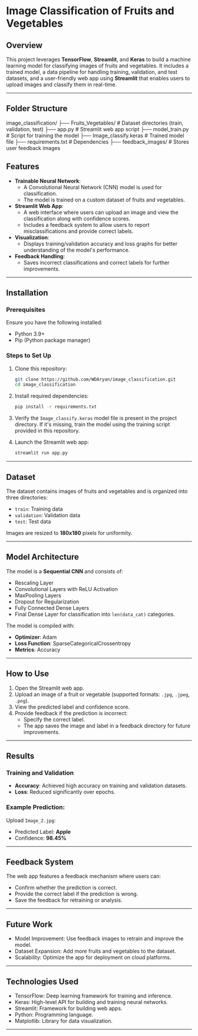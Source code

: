 # Image Classification of Fruits and Vegetables

## Overview
This project leverages **TensorFlow**, **Streamlit**, and **Keras** to build a machine learning model for classifying images of fruits and vegetables. It includes a trained model, a data pipeline for handling training, validation, and test datasets, and a user-friendly web app using **Streamlit** that enables users to upload images and classify them in real-time.

---
## Folder Structure
image_classification/
├── Fruits_Vegetables/       # Dataset directories (train, validation, test)
├── app.py                   # Streamlit web app script
├── model_train.py           # Script for training the model
├── Image_classify.keras     # Trained model file
├── requirements.txt         # Dependencies
├── feedback_images/         # Stores user feedback images


## Features
- **Trainable Neural Network**:
  - A Convolutional Neural Network (CNN) model is used for classification.
  - The model is trained on a custom dataset of fruits and vegetables.
- **Streamlit Web App**:
  - A web interface where users can upload an image and view the classification along with confidence scores.
  - Includes a feedback system to allow users to report misclassifications and provide correct labels.
- **Visualization**:
  - Displays training/validation accuracy and loss graphs for better understanding of the model's performance.
- **Feedback Handling**:
  - Saves incorrect classifications and correct labels for further improvements.

---

## Installation

### Prerequisites
Ensure you have the following installed:
- Python 3.9+
- Pip (Python package manager)

### Steps to Set Up
1. Clone this repository:
    ```bash
    git clone https://github.com/WDAryan/image_classification.git
    cd image_classification
    ```

2. Install required dependencies:
    ```bash
    pip install -r requirements.txt
    ```

3. Verify the `Image_classify.keras` model file is present in the project directory. If it's missing, train the model using the training script provided in this repository.

4. Launch the Streamlit web app:
    ```bash
    streamlit run app.py
    ```

---

## Dataset
The dataset contains images of fruits and vegetables and is organized into three directories:
- `train`: Training data
- `validation`: Validation data
- `test`: Test data

Images are resized to **180x180** pixels for uniformity.

---

## Model Architecture
The model is a **Sequential CNN** and consists of:
- Rescaling Layer
- Convolutional Layers with ReLU Activation
- MaxPooling Layers
- Dropout for Regularization
- Fully Connected Dense Layers
- Final Dense Layer for classification into `len(data_cat)` categories.

The model is compiled with:
- **Optimizer**: Adam
- **Loss Function**: SparseCategoricalCrossentropy
- **Metrics**: Accuracy

---

## How to Use
1. Open the Streamlit web app.
2. Upload an image of a fruit or vegetable (supported formats: `.jpg`, `.jpeg`, `.png`).
3. View the predicted label and confidence score.
4. Provide feedback if the prediction is incorrect:
   - Specify the correct label.
   - The app saves the image and label in a feedback directory for future improvements.

---

## Results
### Training and Validation
- **Accuracy**: Achieved high accuracy on training and validation datasets.
- **Loss**: Reduced significantly over epochs.

### Example Prediction:
Upload `Image_2.jpg`:
- Predicted Label: **Apple**
- Confidence: **98.45%**

---

## Feedback System
The web app features a feedback mechanism where users can:
- Confirm whether the prediction is correct.
- Provide the correct label if the prediction is wrong.
- Save the feedback for retraining or analysis.

---

## Future Work
- Model Improvement: Use feedback images to retrain and improve the model.
- Dataset Expansion: Add more fruits and vegetables to the dataset.
- Scalability: Optimize the app for deployment on cloud platforms.

---

## Technologies Used
- TensorFlow: Deep learning framework for training and inference.
- Keras: High-level API for building and training neural networks.
- Streamlit: Framework for building web apps.
- Python: Programming language.
- Matplotlib: Library for data visualization.

----
